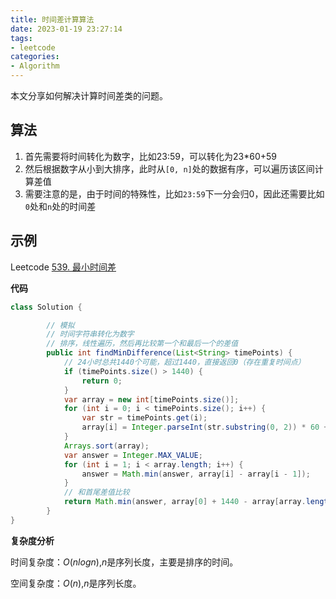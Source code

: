 ```yaml
---
title: 时间差计算算法
date: 2023-01-19 23:27:14
tags:
- leetcode
categories:
- Algorithm
---
```


本文分享如何解决计算时间差类的问题。

## 算法

1. 首先需要将时间转化为数字，比如23:59，可以转化为23*60+59
2. 然后根据数字从小到大排序，此时从`[0, n]`处的数据有序，可以遍历该区间计算差值
3. 需要注意的是，由于时间的特殊性，比如`23:59`下一分会归0，因此还需要比如`0`处和`n`处的时间差

## 示例

Leetcode [539. 最小时间差](https://leetcode.cn/problems/minimum-time-difference/)

**代码**

```java
class Solution {

        // 模拟
        // 时间字符串转化为数字
        // 排序，线性遍历，然后再比较第一个和最后一个的差值
        public int findMinDifference(List<String> timePoints) {
            // 24小时总共1440个可能，超过1440，直接返回0（存在重复时间点）
            if (timePoints.size() > 1440) {
                return 0;
            }
            var array = new int[timePoints.size()];
            for (int i = 0; i < timePoints.size(); i++) {
                var str = timePoints.get(i);
                array[i] = Integer.parseInt(str.substring(0, 2)) * 60 + Integer.parseInt(str.substring(3));
            }
            Arrays.sort(array);
            var answer = Integer.MAX_VALUE;
            for (int i = 1; i < array.length; i++) {
                answer = Math.min(answer, array[i] - array[i - 1]);
            }
            // 和首尾差值比较
            return Math.min(answer, array[0] + 1440 - array[array.length - 1]);
        }
}
```

**复杂度分析**

时间复杂度：$O(nlogn)$,$n$是序列长度，主要是排序的时间。

空间复杂度：$O(n)$,$n$是序列长度。
